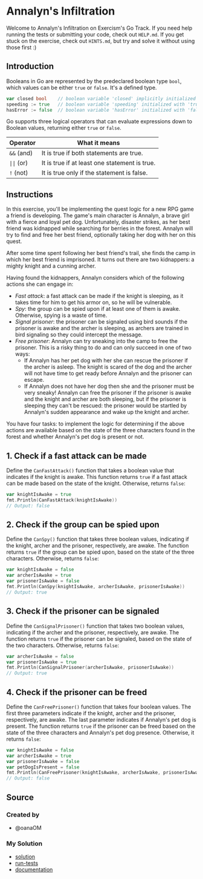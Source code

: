 # Annalyn's Infiltration

Welcome to Annalyn's Infiltration on Exercism's Go Track.
If you need help running the tests or submitting your code, check out `HELP.md`.
If you get stuck on the exercise, check out `HINTS.md`, but try and solve it without using those first :)

## Introduction

Booleans in Go are represented by the predeclared boolean type `bool`, which values can be either `true` or `false`.
It's a defined type.

```go
var closed bool    // boolean variable 'closed' implicitly initialized with 'false'
speeding := true   // boolean variable 'speeding' initialized with 'true'
hasError := false  // boolean variable 'hasError' initialized with 'false'
```

Go supports three logical operators that can evaluate expressions down to Boolean values, returning either `true` or `false`.

| Operator    | What it means                                 |
| ----------- | --------------------------------------------- |
| `&&` (and)  | It is true if both statements are true.       |
| `\|\|` (or) | It is true if at least one statement is true. |
| `!` (not)   | It is true only if the statement is false.    |

## Instructions

In this exercise, you'll be implementing the quest logic for a new RPG game a friend is developing. The game's main character is Annalyn, a brave girl with a fierce and loyal pet dog. Unfortunately, disaster strikes, as her best friend was kidnapped while searching for berries in the forest. Annalyn will try to find and free her best friend, optionally taking her dog with her on this quest.

After some time spent following her best friend's trail, she finds the camp in which her best friend is imprisoned. It turns out there are two kidnappers: a mighty knight and a cunning archer.

Having found the kidnappers, Annalyn considers which of the following actions she can engage in:

- _Fast attack_: a fast attack can be made if the knight is sleeping, as it takes time for him to get his armor on, so he will be vulnerable.
- _Spy_: the group can be spied upon if at least one of them is awake. Otherwise, spying is a waste of time.
- _Signal prisoner_: the prisoner can be signaled using bird sounds if the prisoner is awake and the archer is sleeping, as archers are trained in bird signaling so they could intercept the message.
- _Free prisoner_: Annalyn can try sneaking into the camp to free the prisoner.
  This is a risky thing to do and can only succeed in one of two ways:
  - If Annalyn has her pet dog with her she can rescue the prisoner if the archer is asleep.
    The knight is scared of the dog and the archer will not have time to get ready before Annalyn and the prisoner can escape.
  - If Annalyn does not have her dog then she and the prisoner must be very sneaky!
    Annalyn can free the prisoner if the prisoner is awake and the knight and archer are both sleeping, but if the prisoner is sleeping they can't be rescued: the prisoner would be startled by Annalyn's sudden appearance and wake up the knight and archer.

You have four tasks: to implement the logic for determining if the above actions are available based on the state of the three characters found in the forest and whether Annalyn's pet dog is present or not.

## 1. Check if a fast attack can be made

Define the `CanFastAttack()` function that takes a boolean value that indicates if the knight is awake. This function returns `true` if a fast attack can be made based on the state of the knight. Otherwise, returns `false`:

```go
var knightIsAwake = true
fmt.Println(CanFastAttack(knightIsAwake))
// Output: false
```

## 2. Check if the group can be spied upon

Define the `CanSpy()` function that takes three boolean values, indicating if the knight, archer and the prisoner, respectively, are awake. The function returns `true` if the group can be spied upon, based on the state of the three characters. Otherwise, returns `false`:

```go
var knightIsAwake = false
var archerIsAwake = true
var prisonerIsAwake = false
fmt.Println(CanSpy(knightIsAwake, archerIsAwake, prisonerIsAwake))
// Output: true
```

## 3. Check if the prisoner can be signaled

Define the `CanSignalPrisoner()` function that takes two boolean values, indicating if the archer and the prisoner, respectively, are awake. The function returns `true` if the prisoner can be signaled, based on the state of the two characters. Otherwise, returns `false`:

```go
var archerIsAwake = false
var prisonerIsAwake = true
fmt.Println(CanSignalPrisoner(archerIsAwake, prisonerIsAwake))
// Output: true
```

## 4. Check if the prisoner can be freed

Define the `CanFreePrisoner()` function that takes four boolean values. The first three parameters indicate if the knight, archer and the prisoner, respectively, are awake. The last parameter indicates if Annalyn's pet dog is present. The function returns `true` if the prisoner can be freed based on the state of the three characters and Annalyn's pet dog presence. Otherwise, it returns `false`:

```go
var knightIsAwake = false
var archerIsAwake = true
var prisonerIsAwake = false
var petDogIsPresent = false
fmt.Println(CanFreePrisoner(knightIsAwake, archerIsAwake, prisonerIsAwake, petDogIsPresent))
// Output: false
```

## Source

### Created by

- @oanaOM

### My Solution

- [solution](./annalyns_infiltration.go)
- [run-tests](./run-tests-go.txt)
- [documentation](./annalyn-doc.md)
